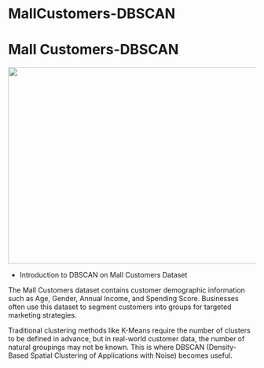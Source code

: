 # MallCustomers-DBSCAN
# Mall Customers-DBSCAN
<img src= "https://i.postimg.cc/qvYw8wKw/Chat-GPT-Image-Aug-31-2025-04-22-43-PM.png" width="1000" height="400">

* Introduction to DBSCAN on Mall Customers Dataset

The Mall Customers dataset contains customer demographic information such as Age, Gender, Annual Income, and Spending Score. Businesses often use this dataset to segment customers into groups for targeted marketing strategies.

Traditional clustering methods like K-Means require the number of clusters to be defined in advance, but in real-world customer data, the number of natural groupings may not be known. This is where DBSCAN (Density-Based Spatial Clustering of Applications with Noise) becomes useful.